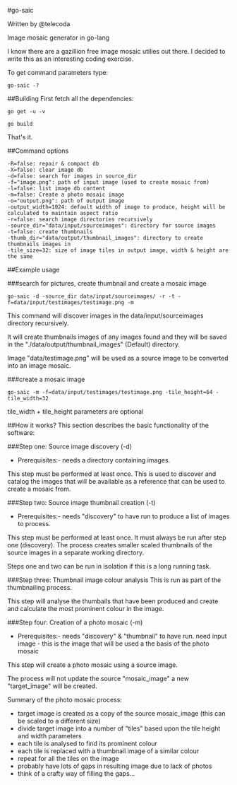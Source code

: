 #go-saic

Written by @telecoda

Image mosaic generator in go-lang

I know there are a gazillion free image mosaic utilies out there.  I decided to write this as an interesting coding exercise.

To get command parameters type:

    go-saic -?
    
##Building
First fetch all the dependencies:


    go get -u -v
   
    go build

That's it.   

##Command options

    -R=false: repair & compact db
    -X=false: clear image db
    -d=false: search for images in source_dir
    -f="image.png": path of input image (used to create mosaic from)
    -l=false: list image db content
    -m=false: Create a photo mosaic image
    -o="output.png": path of output image
    -output_width=1024: default width of image to produce, height will be calculated to maintain aspect ratio
    -r=false: search image directories recursively
    -source_dir="data/input/sourceimages": directory for source images
    -t=false: create thumbnails
    -thumb_dir="data/output/thumbnail_images": directory to create thumbnails images in
    -tile_size=32: size of image tiles in output image, width & height are the same      
##Example usage

###search for pictures, create thumbnail and create a mosaic image

    go-saic -d -source_dir data/input/sourceimages/ -r -t -f=data/input/testimages/testimage.png -m    
This command will discover images in the data/input/sourceimages directory recursively.

It will create thumbnails images of any images found and they will be saved in the "./data/output/thumbnail_images" (Default) directory.

Image "data/testimage.png" will be used as a source image to be converted into an image mosaic.

###create a mosaic image

	go-saic -m -f=data/input/testimages/testimage.png -tile_height=64 -tile_width=32 
    
    
tile_width + tile_height parameters are optional



##How it works?
This section describes the basic functionality of the software:


###Step one: Source image discovery (-d)

* Prerequisites:- needs a directory containing images.

This step must be performed at least once.  This is used to discover and catalog the images that will be
available as a reference that can be used to create a mosaic from.

###Step two: Source image thumbnail creation (-t)
* Prerequisites:- needs "discovery" to have run to produce a list of images to process.

This step must be performed at least once.  It must always be run after step one (discovery).
The process creates smaller scaled thumbnails of the source images in a separate working directory.

Steps one and two can be run in isolation if this is a long running task.

###Step three: Thumbnail image colour analysis
This is run as part of the thumbnailing process.

This step will analyse the thumbails that have been produced and create and calculate the most prominent colour in the image.

###Step four: Creation of a photo mosaic (-m)
* Prerequisites:- needs "discovery" & "thumbnail" to have run.
			    need input image - this is the image that will be used a the basis of the photo mosaic

This step will create a photo mosaic using a source image.

The process will not update the source "mosaic_image" a new "target_image" will be created.

Summary of the photo mosaic process:

* target image is created as a copy of the source mosaic_image (this can be scaled to a different size)
* divide target image into a number of "tiles" based upon the tile height and width parameters
* each tile is analysed to find its prominent colour
* each tile is replaced with a thumbnail image of a similar colour
* repeat for all the tiles on the image
* probably have lots of gaps in resulting image due to lack of photos
* think of a crafty way of filling the gaps...    

